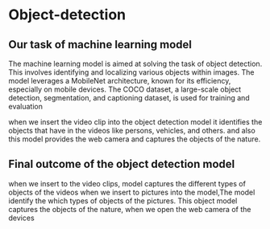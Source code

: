 # Object-detection
## Our task of machine learning model 

The machine learning model is aimed at solving the task of object detection. This involves identifying and localizing various objects within images. The model leverages a MobileNet architecture, known for its efficiency, especially on mobile devices. The COCO dataset, a large-scale object detection, segmentation, and captioning dataset, is used for training and evaluation

when we insert the video clip into the object detection model it identifies the objects that have in the videos like persons, vehicles, and others. and also this model provides  the web camera and captures the objects of the nature.   




## Final outcome of the object detection model

when we insert to the video clips, model captures the different types of objects of the videos
when we insert to pictures into the model,The model identify the which types of objects of the pictures. 
This object model captures the objects of the nature, when we open the web camera of the devices
